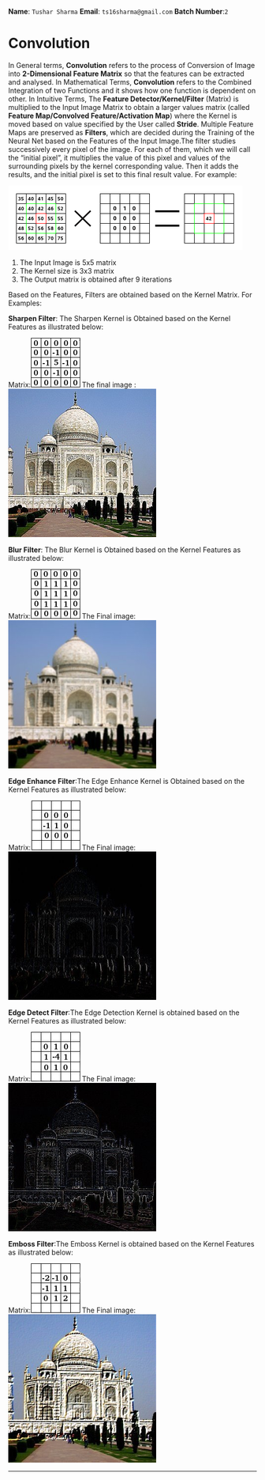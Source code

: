 **Name**: `Tushar Sharma`                             **Email**: `ts16sharma@gmail.com`                                  **Batch Number**:`2`

# Convolution

In General terms, **Convolution** refers to the process of Conversion of Image into **2-Dimensional Feature Matrix** so that the features can be extracted and analysed. In Mathematical Terms, **Convolution** refers to the Combined Integration of two Functions and it shows how one function is dependent on other. In Intuitive Terms, The **Feature Detector/Kernel/Filter** (Matrix) is multiplied to the Input Image Matrix to obtain a larger values matrix (called **Feature Map/Convolved Feature/Activation Map**) where the Kernel is moved based on value specified by the User called **Stride**. Multiple Feature Maps are preserved as **Filters**, which are decided during the Training of the Neural Net based on the Features of the Input Image.The filter studies successively every pixel of the image. For each of them, which we will call the “initial pixel”, it multiplies the value of this pixel and values of the surrounding pixels by the kernel corresponding value. Then it adds the results, and the initial pixel is set to this final result value. For example:

![11](https://github.com/TusharSharma16/EIP-3.0/blob/master/WEEK%201/images/11.png)

1. The Input Image is 5x5 matrix
2. The Kernel size is 3x3 matrix
3. The Output matrix is obtained after 9 iterations

Based on the Features, Filters are obtained based on the Kernel Matrix. For Examples:

**Sharpen Filter**: The Sharpen Kernel is Obtained based on the Kernel Features as illustrated below:

Matrix:![2](https://github.com/TusharSharma16/EIP-3.0/blob/master/WEEK%201/images/2.png)                                 The final image :![3](https://github.com/TusharSharma16/EIP-3.0/blob/master/WEEK%201/images/3.jpg)

**Blur Filter**: The Blur Kernel is Obtained based on the Kernel Features as illustrated below:

Matrix:![4](https://github.com/TusharSharma16/EIP-3.0/blob/master/WEEK%201/images/4.png)                                 The Final image:![5](https://github.com/TusharSharma16/EIP-3.0/blob/master/WEEK%201/images/5.jpg)

**Edge Enhance Filter**:The Edge Enhance Kernel is Obtained based on the Kernel Features as illustrated below:

Matrix:![6](https://github.com/TusharSharma16/EIP-3.0/blob/master/WEEK%201/images/6.png)                                 The Final image:![7](https://github.com/TusharSharma16/EIP-3.0/blob/master/WEEK%201/images/7.jpg)

**Edge Detect Filter**:The Edge Detection Kernel is obtained based on the Kernel Features as illustrated below:

Matrix:![8](https://github.com/TusharSharma16/EIP-3.0/blob/master/WEEK%201/images/8.png)                                 The Final image:![9](https://github.com/TusharSharma16/EIP-3.0/blob/master/WEEK%201/images/9.jpg)

**Emboss Filter**:The Emboss Kernel is obtained based on the Kernel Features as illustrated below:

Matrix:![10](https://github.com/TusharSharma16/EIP-3.0/blob/master/WEEK%201/images/10.png)                                 The Final image:![11](https://github.com/TusharSharma16/EIP-3.0/blob/master/WEEK%201/images/11.jpg)

---

